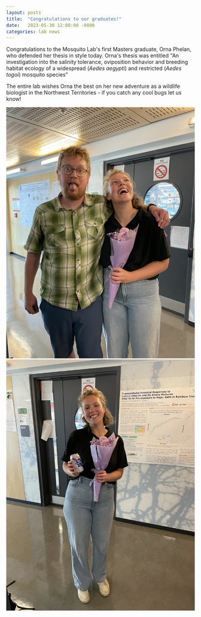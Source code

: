```yaml
---
layout: posts
title:  "Congratulations to our graduates!"
date:   2023-05-30 12:00:00 -0800
categories: lab news
---
```


Congratulations to the Mosquito Lab's first Masters graduate, Orna Phelan, who defended her thesis in style today. Orna's thesis was entitled "An investigation into the salinity tolerance, oviposition behavior and breeding habitat ecology of a widespread (*Aedes aegypti*) and restricted (*Aedes togoi*) mosquito species"

The entire lab wishes Orna the best on her new adventure as a wildlife biologist in the Northwest Territories - if you catch any cool bugs let us know!

![orna1](/assets/images/202307orna1.jpg) 
![orna2](/assets/images/202307orna2.jpg)
